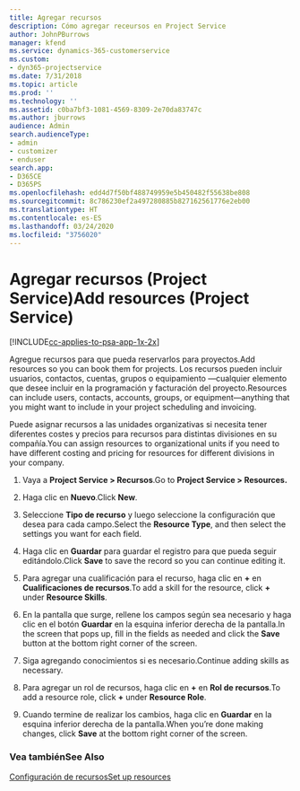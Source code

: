 ```yaml
---
title: Agregar recursos
description: Cómo agregar receursos en Project Service
author: JohnPBurrows
manager: kfend
ms.service: dynamics-365-customerservice
ms.custom:
- dyn365-projectservice
ms.date: 7/31/2018
ms.topic: article
ms.prod: ''
ms.technology: ''
ms.assetid: c0ba7bf3-1081-4569-8309-2e70da83747c
ms.author: jburrows
audience: Admin
search.audienceType:
- admin
- customizer
- enduser
search.app:
- D365CE
- D365PS
ms.openlocfilehash: edd4d7f50bf488749959e5b450482f55638be808
ms.sourcegitcommit: 8c786230ef2a497280885b827162561776e2eb00
ms.translationtype: HT
ms.contentlocale: es-ES
ms.lasthandoff: 03/24/2020
ms.locfileid: "3756020"
---
```

# <a name="add-resources-project-service"></a><span data-ttu-id="830ba-103">Agregar recursos (Project Service)</span><span class="sxs-lookup"><span data-stu-id="830ba-103">Add resources (Project Service)</span></span>

[!INCLUDE[cc-applies-to-psa-app-1x-2x](../includes/cc-applies-to-psa-app-1x-2x.md)]

<span data-ttu-id="830ba-104">Agregue recursos para que pueda reservarlos para proyectos.</span><span class="sxs-lookup"><span data-stu-id="830ba-104">Add resources so you can book them for projects.</span></span> <span data-ttu-id="830ba-105">Los recursos pueden incluir usuarios, contactos, cuentas, grupos o equipamiento —cualquier elemento que desee incluir en la programación y facturación del proyecto.</span><span class="sxs-lookup"><span data-stu-id="830ba-105">Resources can include users, contacts, accounts, groups, or equipment—anything that you might want to include in your project scheduling and invoicing.</span></span>  
  
<span data-ttu-id="830ba-106">Puede asignar recursos a las unidades organizativas si necesita tener diferentes costes y precios para recursos para distintas divisiones en su compañía.</span><span class="sxs-lookup"><span data-stu-id="830ba-106">You can assign resources to organizational units if you need to have different costing and pricing for resources for different divisions in your company.</span></span>  
  
1.  <span data-ttu-id="830ba-107">Vaya a **Project Service > Recursos**.</span><span class="sxs-lookup"><span data-stu-id="830ba-107">Go to **Project Service > Resources.**</span></span>  
  
2.  <span data-ttu-id="830ba-108">Haga clic en **Nuevo**.</span><span class="sxs-lookup"><span data-stu-id="830ba-108">Click **New**.</span></span>  
  
3.  <span data-ttu-id="830ba-109">Seleccione **Tipo de recurso** y luego seleccione la configuración que desea para cada campo.</span><span class="sxs-lookup"><span data-stu-id="830ba-109">Select the **Resource Type**, and then select the settings you want for each field.</span></span>  
  
4.  <span data-ttu-id="830ba-110">Haga clic en **Guardar** para guardar el registro para que pueda seguir editándolo.</span><span class="sxs-lookup"><span data-stu-id="830ba-110">Click **Save** to save the record so you can continue editing it.</span></span>  
  
5.  <span data-ttu-id="830ba-111">Para agregar una cualificación para el recurso, haga clic en **+** en **Cualificaciones de recursos**.</span><span class="sxs-lookup"><span data-stu-id="830ba-111">To add a skill for the resource, click **+** under **Resource Skills**.</span></span>  
  
6.  <span data-ttu-id="830ba-112">En la pantalla que surge, rellene los campos según sea necesario y haga clic en el botón **Guardar** en la esquina inferior derecha de la pantalla.</span><span class="sxs-lookup"><span data-stu-id="830ba-112">In the screen that pops up, fill in the fields as needed and click the **Save** button at the bottom right corner of the screen.</span></span>  
  
7.  <span data-ttu-id="830ba-113">Siga agregando conocimientos si es necesario.</span><span class="sxs-lookup"><span data-stu-id="830ba-113">Continue adding skills as necessary.</span></span>  
  
8.  <span data-ttu-id="830ba-114">Para agregar un rol de recursos, haga clic en **+** en **Rol de recursos**.</span><span class="sxs-lookup"><span data-stu-id="830ba-114">To add a resource role, click **+** under **Resource Role**.</span></span>  
  
9. <span data-ttu-id="830ba-115">Cuando termine de realizar los cambios, haga clic en **Guardar** en la esquina inferior derecha de la pantalla.</span><span class="sxs-lookup"><span data-stu-id="830ba-115">When you’re done making changes, click **Save** at the bottom right corner of the screen.</span></span>  
  
### <a name="see-also"></a><span data-ttu-id="830ba-116">Vea también</span><span class="sxs-lookup"><span data-stu-id="830ba-116">See Also</span></span>  
 [<span data-ttu-id="830ba-117">Configuración de recursos</span><span class="sxs-lookup"><span data-stu-id="830ba-117">Set up resources</span></span>](../project-service/set-up-resources.md)
